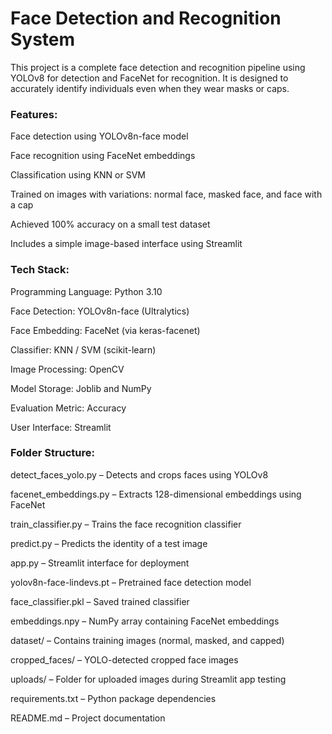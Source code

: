 # Face Detection and Recognition System

This project is a complete face detection and recognition pipeline using YOLOv8 for detection and FaceNet for recognition. It is designed to accurately identify individuals even when they wear masks or caps.

### Features:

Face detection using YOLOv8n-face model

Face recognition using FaceNet embeddings

Classification using KNN or SVM

Trained on images with variations: normal face, masked face, and face with a cap

Achieved 100% accuracy on a small test dataset

Includes a simple image-based interface using Streamlit

### Tech Stack:

Programming Language: Python 3.10

Face Detection: YOLOv8n-face (Ultralytics)

Face Embedding: FaceNet (via keras-facenet)

Classifier: KNN / SVM (scikit-learn)

Image Processing: OpenCV

Model Storage: Joblib and NumPy

Evaluation Metric: Accuracy

User Interface: Streamlit

### Folder Structure:

detect_faces_yolo.py – Detects and crops faces using YOLOv8

facenet_embeddings.py – Extracts 128-dimensional embeddings using FaceNet

train_classifier.py – Trains the face recognition classifier

predict.py – Predicts the identity of a test image

app.py – Streamlit interface for deployment

yolov8n-face-lindevs.pt – Pretrained face detection model

face_classifier.pkl – Saved trained classifier

embeddings.npy – NumPy array containing FaceNet embeddings

dataset/ – Contains training images (normal, masked, and capped)

cropped_faces/ – YOLO-detected cropped face images

uploads/ – Folder for uploaded images during Streamlit app testing

requirements.txt – Python package dependencies

README.md – Project documentation
